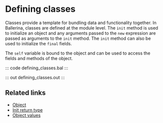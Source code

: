 # Defining classes

Classes provide a template for bundling data and functionality together. In Ballerina, classes are defined at the module level. The `init` method is used to initialize an object and any arguments passed to the `new` expression are passed as arguments to the `init` method. The `init` method can also be used to initialize the `final` fields.

The `self` variable is bound to the object and can be used to access the fields and methods of the object.

::: code defining_classes.bal :::

::: out defining_classes.out :::

## Related links
- [Object](/learn/by-example/object/)
- [Init return type](/learn/by-example/init-return-type/)
- [Object values](/learn/by-example/object-values/)
